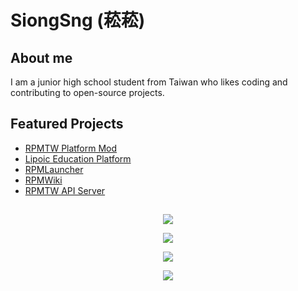 # SiongSng (菘菘)
## About me
I am a junior high school student from Taiwan who likes coding and contributing to open-source projects.
## Featured Projects
- [RPMTW Platform Mod](https://github.com/RPMTW/RPMTW-Platform-Mod)
- [Lipoic Education Platform](https://github.com/Lipoic)
- [RPMLauncher](https://github.com/RPMTW/RPMLauncher)
- [RPMWiki](https://github.com/RPMTW/RPMTW-Wiki)
- [RPMTW API Server](https://github.com/RPMTW/RPMTW-Server)

## 
<p align="center">
  <a href="https://github.com/ryo-ma/github-profile-trophy">
    <img align="center" src="https://github-profile-trophy.vercel.app/?username=SiongSng&theme=radical&column=4" />
  </a>
</p>

<p align="center">
  <a href="https://github.com/anuraghazra/github-readme-stats">
    <img align="center" src="https://github-readme-stats.vercel.app/api?username=SiongSng&show_icons=true&role=OWNER,ORGANIZATION_MEMBER,COLLABORATOR&theme=radical" />
  </a>
</p>


<p align="center">
  <a href="https://github.com/anuraghazra/github-readme-stats">
    <img align="center" src="https://github-readme-stats-one-bice.vercel.app/api/top-langs/?username=SiongSng&langs_count=10&layout=compact&role=OWNER,ORGANIZATION_MEMBER,COLLABORATOR&theme=radical" />
  </a>
</p>

<a href="https://ko-fi.com/X8X376PDR">
  <p align="center"><img src="https://ko-fi.com/img/githubbutton_sm.svg" ></p>
</a>
